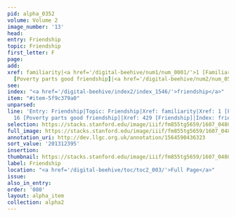 ```yaml
---
pid: alpha_0352
volume: Volume 2
image_number: '13'
head:
entry: Friendship
topic: Friendship
first_letter: F
page:
add:
xref: familiarity|<a href='/digital-beehive/num1/num_0001/'>1 [Familiarity]</a>|16
  [Poverty parts good friendship]|<a href='/digital-beehive/num2/num_0532/'>429 [Friendship]</a>
see:
index: "<a href='/digital-beehive/index2/index_1546/'>friendship</a>"
item: "#item-5f9c379a0"
unparsed:
line: 'Entry: Friendship|Topic: Friendship|Xref: familiarity|Xref: 1 [Familiarity]|Xref:
  16 [Poverty parts good friendship]|Xref: 429 [Friendship]|Index: friendship|#item-5f9c379a0'
selection: https://stacks.stanford.edu/image/iiif/fm855tg5659/1607_0480/395,2395,3030,704/full/0/default.jpg
full_image: https://stacks.stanford.edu/image/iiif/fm855tg5659/1607_0480/full/full/0/default.jpg
annotation_uri: http://dev.llgc.org.uk/annotation/1564590436323
sort_value: '201312395'
insertion:
thumbnail: https://stacks.stanford.edu/image/iiif/fm855tg5659/1607_0480/395,2395,600,180/250,/0/default.jpg
label: Friendship
location: "<a href='/digital-beehive/toc/toc2_003/'>Full Page</a>"
issue:
also_in_entry:
order: '080'
layout: alpha_item
collection: alpha2
---
```

